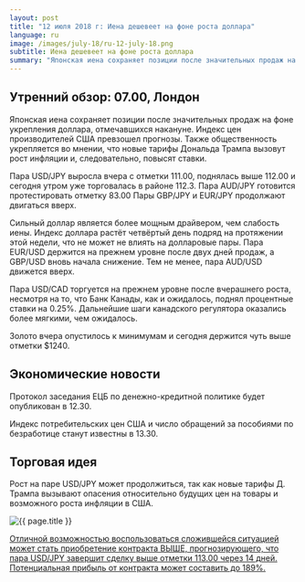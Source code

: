 ```yaml
---
layout: post
title: "12 июля 2018 г: Иена дешевеет на фоне роста доллара"
language: ru
image: /images/july-18/ru-12-july-18.png
subtitle: Иена дешевеет на фоне роста доллара
summary: "Японская иена сохраняет позиции после значительных продаж на фоне укрепления доллара, отмечавшихся накануне. Индекс цен производителей США превзошел прогнозы. Также общественность укрепляется во мнении, что новые тарифы Дональда Трампа вызовут рост инфляции и, следовательно, повысят ставки"
---
```

## Утренний обзор: 07.00, Лондон
 
Японская иена сохраняет позиции после значительных продаж на фоне укрепления доллара, отмечавшихся накануне. Индекс цен производителей США превзошел прогнозы. Также общественность укрепляется во мнении, что новые тарифы Дональда Трампа вызовут рост инфляции и, следовательно, повысят ставки.
 
Пара USD/JPY выросла вчера с отметки 111.00, поднялась выше 112.00 и сегодня утром уже торговалась в районе 112.3. Пара AUD/JPY готовится протестировать отметку 83.00 Пары GBP/JPY и EUR/JPY продолжают двигаться вверх.
 
Сильный доллар является более мощным драйвером, чем слабость иены. Индекс доллара растёт четвёртый день подряд на протяжении этой недели, что не может не влиять на долларовые пары. Пара EUR/USD держится на прежнем уровне после двух дней продаж, а GBP/USD вновь начала снижение. Тем не менее, пара AUD/USD движется вверх.
 
Пара USD/CAD торгуется на прежнем уровне после вчерашнего роста, несмотря на то, что Банк Канады, как и ожидалось, поднял процентные ставки на 0.25%. Дальнейшие шаги канадского регулятора оказались более мягкими, чем ожидалось.
 
Золото вчера опустилось к минимумам и сегодня держится чуть выше отметки $1240.
 
 
## Экономические новости

Протокол заседания ЕЦБ по денежно-кредитной политике будет опубликован в 12.30.

Индекс потребительских цен США и число обращений за пособиями по безработице станут известны в 13.30.
 
## Торговая идея

Рост на паре USD/JPY может продолжиться, так как новые тарифы Д. Трампа вызывают опасения относительно будущих цен на товары и возможного роста инфляции в США.

<img src="{{ site.url }}/images/july-18/ru-12-july-18.png" alt="{{ page.title }}"  title="{{ page.title }}">

<a href="%LINK%%?currency=USD&market=forex&underlying=frxUSDJPY&formname=higherlower&duration_amount=14&duration_units=d&amount=10&amount_type=stake&expiry_type=duration&barrier=113.00" target="_blank">Отличной возможностью воспользоваться сложившейся ситуацией может стать приобретение контракта ВЫШЕ, прогнозирующего, что пара USD/JPY завершит сделку выше отметки 113.00 через 14 дней. Потенциальная прибыль от контракта может составить до 189%.</a>
